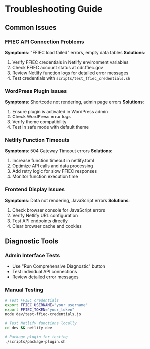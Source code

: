 # Troubleshooting Guide

## Common Issues

### FFIEC API Connection Problems
**Symptoms**: "FFIEC load failed" errors, empty data tables
**Solutions**:
1. Verify FFIEC credentials in Netlify environment variables
2. Check FFIEC account status at cdr.ffiec.gov
3. Review Netlify function logs for detailed error messages
4. Test credentials with `scripts/test_ffiec_credentials.sh`

### WordPress Plugin Issues
**Symptoms**: Shortcode not rendering, admin page errors
**Solutions**:
1. Ensure plugin is activated in WordPress admin
2. Check WordPress error logs
3. Verify theme compatibility
4. Test in safe mode with default theme

### Netlify Function Timeouts
**Symptoms**: 504 Gateway Timeout errors
**Solutions**:
1. Increase function timeout in netlify.toml
2. Optimize API calls and data processing
3. Add retry logic for slow FFIEC responses
4. Monitor function execution time

### Frontend Display Issues
**Symptoms**: Data not rendering, JavaScript errors
**Solutions**:
1. Check browser console for JavaScript errors
2. Verify Netlify URL configuration
3. Test API endpoints directly
4. Clear browser cache and cookies

## Diagnostic Tools

### Admin Interface Tests
- Use "Run Comprehensive Diagnostic" button
- Test individual API connections
- Review detailed error messages

### Manual Testing
```bash
# Test FFIEC credentials
export FFIEC_USERNAME="your_username"
export FFIEC_TOKEN="your_token"
node dev/test-ffiec-credentials.js

# Test Netlify functions locally
cd dev && netlify dev

# Package plugin for testing
./scripts/package-plugin.sh
```
